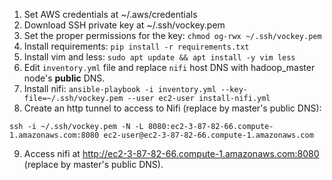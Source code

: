 1. Set AWS credentials at ~/.aws/credentials
2. Download SSH private key at ~/.ssh/vockey.pem
3. Set the proper permissions for the key: `chmod og-rwx ~/.ssh/vockey.pem`
4. Install requirements: `pip install -r requirements.txt`
5. Install vim and less: `sudo apt update && apt install -y vim less`
6. Edit `inventory.yml` file and replace `nifi` host DNS with hadoop_master node's **public** DNS.
7. Install nifi: `ansible-playbook -i inventory.yml --key-file=~/.ssh/vockey.pem --user ec2-user install-nifi.yml`
8. Create an http tunnel to access to Nifi (replace by master's public DNS):
```
ssh -i ~/.ssh/vockey.pem -N -L 8080:ec2-3-87-82-66.compute-1.amazonaws.com:8080 ec2-user@ec2-3-87-82-66.compute-1.amazonaws.com
```
9. Access nifi at http://ec2-3-87-82-66.compute-1.amazonaws.com:8080 (replace by master's public DNS).
